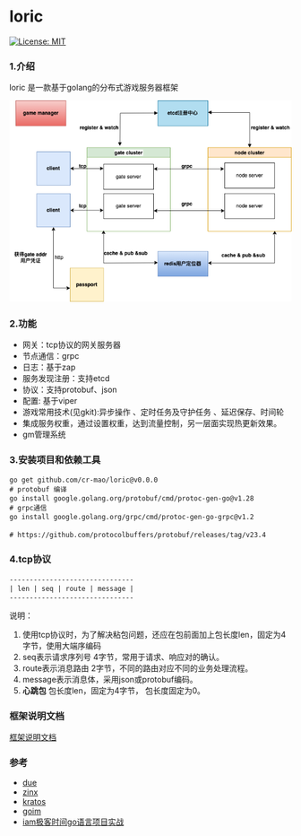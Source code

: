 # loric

[![License: MIT](https://img.shields.io/badge/License-MIT-yellow.svg)](https://opensource.org/licenses/MIT)


### 1.介绍

loric 是一款基于golang的分布式游戏服务器框架

![](doc/gamestruct.png)



### 2.功能

- 网关：tcp协议的网关服务器
- 节点通信：grpc
- 日志：基于zap
- 服务发现注册：支持etcd
- 协议：支持protobuf、json
- 配置: 基于viper
- 游戏常用技术(见gkit):异步操作 、定时任务及守护任务 、延迟保存、时间轮
- 集成服务权重，通过设置权重，达到流量控制，另一层面实现热更新效果。
- gm管理系统




### 3.安装项目和依赖工具
```shell
go get github.com/cr-mao/loric@v0.0.0
# protobuf 编译
go install google.golang.org/protobuf/cmd/protoc-gen-go@v1.28
# grpc通信
go install google.golang.org/grpc/cmd/protoc-gen-go-grpc@v1.2

# https://github.com/protocolbuffers/protobuf/releases/tag/v23.4
```

### 4.tcp协议

```text
-------------------------------
| len | seq | route | message |
-------------------------------
```
说明：

1. 使用tcp协议时，为了解决粘包问题，还应在包前面加上包长度len，固定为4字节，使用大端序编码
2. seq表示请求序列号     4字节，常用于请求、响应对的确认。
3. route表示消息路由    2字节，不同的路由对应不同的业务处理流程。
4. message表示消息体，采用json或protobuf编码。
5. **心跳包** 包长度len，固定为4字节， 包长度固定为0。




### 框架说明文档

[框架说明文档](doc/README.md)


### 参考

- [due](https://github.com/dobyte/due)
- [zinx](https://github.com/aceld/zinx)
- [kratos](https://github.com/go-kratos/kratos)
- [goim](https://github.com/Terry-Mao/goim)
- [iam极客时间go语言项目实战](https://github.com/marmotedu/iam)


